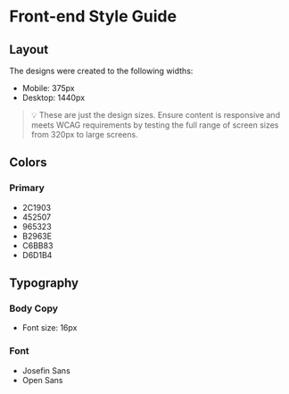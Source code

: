 # Front-end Style Guide

## Layout

The designs were created to the following widths:

- Mobile: 375px
- Desktop: 1440px

> 💡 These are just the design sizes. Ensure content is responsive and meets WCAG requirements by testing the full range of screen sizes from 320px to large screens.

## Colors

### Primary

- 2C1903
- 452507
- 965323
- B2963E
- C6BB83
- D6D1B4

## Typography

### Body Copy

- Font size: 16px

### Font

- Josefin Sans
- Open Sans
